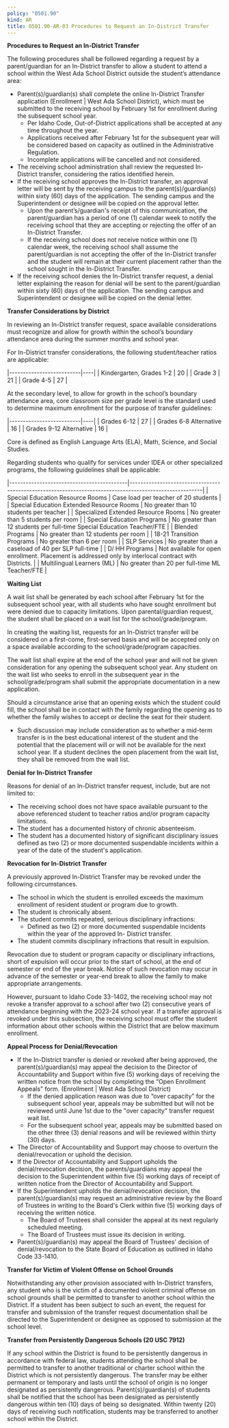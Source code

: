 ```yaml
---
policy: "0501.90"
kind: AR
title: 0501.90-AR-03 Procedures to Request an In-District Transfer
---
```


**Procedures to Request an In-District Transfer**

The following procedures shall be followed regarding a request by a parent/guardian for an In-District transfer to allow a student to attend a school within the West Ada School District outside the student’s attendance area:

- Parent(s)/guardian(s) shall complete the online In-District Transfer application (Enrollment | West Ada School District), which must be submitted to the receiving school by February 1st for enrollment during the subsequent school year.
    - Per Idaho Code, Out-of-District applications shall be accepted at any time throughout the year.
    - Applications received after February 1st for the subsequent year will be considered based on capacity as outlined in the Administrative Regulation.
    - Incomplete applications will be cancelled and not considered.
- The receiving school administration shall review the requested In-District transfer, considering the ratios identified herein.
- If the receiving school approves the In-District transfer, an approval letter will be sent by the receiving campus to the parent(s)/guardian(s) within sixty (60) days of the application. The sending campus and the Superintendent or designee will be copied on the approval letter.
    - Upon the parent’s/guardian's receipt of this communication, the parent/guardian has a period of one (1) calendar week to notify the receiving school that they are accepting or rejecting the offer of an In-District Transfer.
    - If the receiving school does not receive notice within one (1) calendar week, the receiving school shall assume the parent/guardian is not accepting the offer of the In-District transfer and the student will remain at their current placement rather than the school sought in the In-District Transfer.
- If the receiving school denies the In-District transfer request, a denial letter explaining the reason for denial will be sent to the parent/guardian within sixty (60) days of the application. The sending campus and Superintendent or designee will be copied on the denial letter.

**Transfer Considerations by District**

In reviewing an In-District transfer request, space available considerations must recognize and allow for growth within the school’s boundary attendance area during the summer months and school year.

For In-District transfer considerations, the following student/teacher ratios are applicable:

|--------------------------|----|
| Kindergarten, Grades 1-2 | 20 |
| Grade 3                  | 21 |
| Grade 4-5                | 27 |

At the secondary level, to allow for growth in the school’s boundary attendance area, core classroom size per grade level is the standard used to determine maximum enrollment for the purpose of transfer guidelines:


|--------------------------|----|
| Grades 6-12              | 27 |
| Grades 6-8 Alternative   | 16 |
| Grades 9-12 Alternative  | 16 |


Core is defined as English Language Arts (ELA), Math, Science, and Social Studies.

Regarding students who qualify for services under IDEA or other specialized programs, the following guidelines shall be applicable:

|-------------------------------------------|--------------------------------------------------------------------------------------------------------|
| Special Education Resource Rooms          | Case load per teacher of 20 students                                                                   |
| Special Education Extended Resource Rooms | No greater than 10 students per teacher                                                                |
| Specialized Extended Resource Rooms       | No greater than 5 students per room                                                                    |
| Special Education Programs                | No greater than 12 students per full-time Special Education Teacher/FTE                                |
| Blended Programs                          | No greater than 12 students per room                                                                   |
| 18-21 Transition Programs                 | No greater than 6 per room                                                                             |
| SLP Services                              | No greater than a caseload of 40 per SLP full-time                                                     |
| D/ HH Programs                            | Not available for open enrollment. Placement is addressed only by interlocal contract with Districts.  |
| Multilingual Learners (ML)                | No greater than 20 per full-time ML Teacher/FTE                                                        |

**Waiting List**

A wait list shall be generated by each school after February 1st for the subsequent school year, with all students who have sought enrollment but were denied due to capacity limitations. Upon parental/guardian request, the student shall be placed on a wait list for the school/grade/program.

In creating the waiting list, requests for an In-District transfer will be considered on a first-come, first-served basis and will be accepted only on a space available according to the school/grade/program capacities.

The wait list shall expire at the end of the school year and will not be given consideration for any opening the subsequent school year. Any student on the wait list who seeks to enroll in the subsequent year in the school/grade/program shall submit the appropriate documentation in a new application.

Should a circumstance arise that an opening exists which the student could fill, the school shall be in contact with the family regarding the opening as to whether the family wishes to accept or decline the seat for their student.
- Such discussion may include consideration as to whether a mid-term transfer is in the best educational interest of the student and the potential that the placement will or will not be available for the next school year. If a student declines the open placement from the wait list, they shall be removed from the wait list.

**Denial for In-District Transfer**

Reasons for denial of an In-District transfer request, include, but are not limited to:
- The receiving school does not have space available pursuant to the above referenced student to teacher ratios and/or program capacity limitations.
- The student has a documented history of chronic absenteeism.
- The student has a documented history of significant disciplinary issues defined as two (2) or more documented suspendable incidents within a year of the date of the student's application.

**Revocation for In-District Transfer**

A previously approved In-District Transfer may be revoked under the following circumstances.
- The school in which the student is enrolled exceeds the maximum enrollment of resident student or program due to growth.
- The student is chronically absent.
- The student commits repeated, serious disciplinary infractions:
    - Defined as two (2) or more documented suspendable incidents within the year of the approved In- District transfer.
- The student commits disciplinary infractions that result in expulsion.

Revocation due to student or program capacity or disciplinary infractions, short of expulsion will occur prior to the start of school, at the end of semester or end of the year break. Notice of such revocation may occur in advance of the semester or year-end break to allow the family to make appropriate arrangements.

However, pursuant to Idaho Code 33-1402, the receiving school may not revoke a transfer approval to a school after two (2) consecutive years of attendance beginning with the 2023-24 school year. If a transfer approval is revoked under this subsection, the receiving school must offer the student information about other schools within the District that are below maximum enrollment.

**Appeal Process for Denial/Revocation**

- If the In-District transfer is denied or revoked after being approved, the parent(s)/guardian(s) may appeal the decision to the Director of Accountability and Support within five (5) working days of receiving the written notice from the school by completing the “Open Enrollment Appeals” form. (Enrollment | West Ada School District)
    - If the denied application reason was due to “over capacity” for the subsequent school year, appeals may be submitted but will not be reviewed until June 1st due to the "over capacity" transfer request wait list.
    - For the subsequent school year, appeals may be submitted based on the other three (3) denial reasons and will be reviewed within thirty (30) days.
- The Director of Accountability and Support may choose to overturn the denial/revocation or uphold the decision.
- If the Director of Accountability and Support upholds the denial/revocation decision, the parents/guardians may appeal the decision to the Superintendent within five (5) working days of receipt of written notice from the Director of Accountability and Support.
- If the Superintendent upholds the denial/revocation decision, the parent(s)/guardian(s) may request an administrative review by the Board of Trustees in writing to the Board's Clerk within five (5) working days of receiving the written notice.
    - The Board of Trustees shall consider the appeal at its next regularly scheduled meeting.
    - The Board of Trustees must issue its decision in writing.
- Parent(s)/guardian(s) may appeal the Board of Trustees' decision of denial/revocation to the State Board of Education as outlined in Idaho Code 33-1410.

**Transfer for Victim of Violent Offense on School Grounds**

Notwithstanding any other provision associated with In-District transfers, any student who is the victim of a documented violent criminal offense on school grounds shall be permitted to transfer to another school within the District. If a student has been subject to such an event, the request for transfer and submission of the transfer request documentation shall be directed to the Superintendent or designee as opposed to submission at the school level.

**Transfer from Persistently Dangerous Schools (20 USC 7912)**

If any school within the District is found to be persistently dangerous in accordance with federal law, students attending the school shall be permitted to transfer to another traditional or charter school within the District which is not persistently dangerous. The transfer may be either permanent or temporary and lasts until the school of origin is no longer designated as persistently dangerous. Parent(s)/guardian(s) of students shall be notified that the school has been designated as persistently dangerous within ten (10) days of being so designated. Within twenty (20) days of receiving such notification, students may be transferred to another school within the District.
